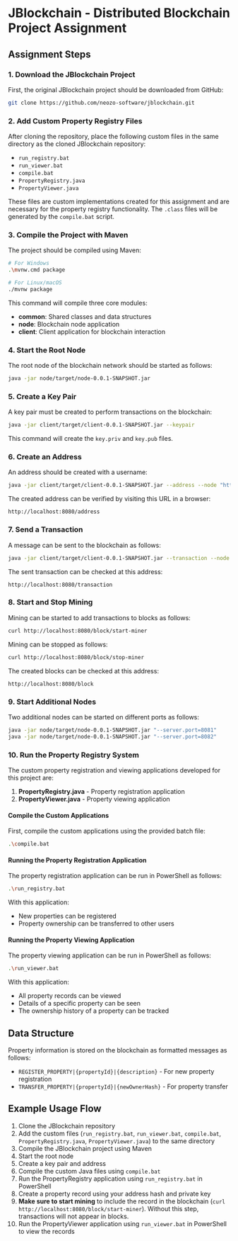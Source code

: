 # JBlockchain - Distributed Blockchain Project Assignment

## Assignment Steps

### 1. Download the JBlockchain Project

First, the original JBlockchain project should be downloaded from GitHub:
```bash
git clone https://github.com/neozo-software/jblockchain.git
```

### 2. Add Custom Property Registry Files

After cloning the repository, place the following custom files in the same directory as the cloned JBlockchain repository:
- `run_registry.bat`
- `run_viewer.bat`
- `compile.bat`
- `PropertyRegistry.java`
- `PropertyViewer.java`

These files are custom implementations created for this assignment and are necessary for the property registry functionality. The `.class` files will be generated by the `compile.bat` script.

### 3. Compile the Project with Maven

The project should be compiled using Maven:
```bash
# For Windows
.\mvnw.cmd package

# For Linux/macOS
./mvnw package
```

This command will compile three core modules:
- **common**: Shared classes and data structures
- **node**: Blockchain node application
- **client**: Client application for blockchain interaction

### 4. Start the Root Node

The root node of the blockchain network should be started as follows:
```bash
java -jar node/target/node-0.0.1-SNAPSHOT.jar
```

### 5. Create a Key Pair

A key pair must be created to perform transactions on the blockchain:
```bash
java -jar client/target/client-0.0.1-SNAPSHOT.jar --keypair
```

This command will create the `key.priv` and `key.pub` files.

### 6. Create an Address

An address should be created with a username:
```bash
java -jar client/target/client-0.0.1-SNAPSHOT.jar --address --node "http://localhost:8080" --name "Your Name" --publickey key.pub
```

The created address can be verified by visiting this URL in a browser:
```
http://localhost:8080/address
```

### 7. Send a Transaction

A message can be sent to the blockchain as follows:
```bash
java -jar client/target/client-0.0.1-SNAPSHOT.jar --transaction --node "http://localhost:8080" --sender "YOUR_ADDRESS_HASH" --message "Hello World" --privatekey key.priv
```

The sent transaction can be checked at this address:
```
http://localhost:8080/transaction
```

### 8. Start and Stop Mining

Mining can be started to add transactions to blocks as follows:
```bash
curl http://localhost:8080/block/start-miner
```

Mining can be stopped as follows:
```bash
curl http://localhost:8080/block/stop-miner
```

The created blocks can be checked at this address:
```
http://localhost:8080/block
```

### 9. Start Additional Nodes

Two additional nodes can be started on different ports as follows:
```bash
java -jar node/target/node-0.0.1-SNAPSHOT.jar "--server.port=8081"
java -jar node/target/node-0.0.1-SNAPSHOT.jar "--server.port=8082"
```

### 10. Run the Property Registry System

The custom property registration and viewing applications developed for this project are:

1. **PropertyRegistry.java** - Property registration application
2. **PropertyViewer.java** - Property viewing application

#### Compile the Custom Applications

First, compile the custom applications using the provided batch file:
```bash
.\compile.bat
```

#### Running the Property Registration Application

The property registration application can be run in PowerShell as follows:
```bash
.\run_registry.bat
```

With this application:
- New properties can be registered
- Property ownership can be transferred to other users

#### Running the Property Viewing Application

The property viewing application can be run in PowerShell as follows:
```bash
.\run_viewer.bat
```

With this application:
- All property records can be viewed
- Details of a specific property can be seen
- The ownership history of a property can be tracked

## Data Structure

Property information is stored on the blockchain as formatted messages as follows:
- `REGISTER_PROPERTY|{propertyId}|{description}` - For new property registration
- `TRANSFER_PROPERTY|{propertyId}|{newOwnerHash}` - For property transfer

## Example Usage Flow

1. Clone the JBlockchain repository
2. Add the custom files (`run_registry.bat`, `run_viewer.bat`, `compile.bat`, `PropertyRegistry.java`, `PropertyViewer.java`) to the same directory
3. Compile the JBlockchain project using Maven
4. Start the root node
5. Create a key pair and address
6. Compile the custom Java files using `compile.bat`
7. Run the PropertyRegistry application using `run_registry.bat` in PowerShell
8. Create a property record using your address hash and private key
9. **Make sure to start mining** to include the record in the blockchain (`curl http://localhost:8080/block/start-miner`). Without this step, transactions will not appear in blocks.
10. Run the PropertyViewer application using `run_viewer.bat` in PowerShell to view the records
